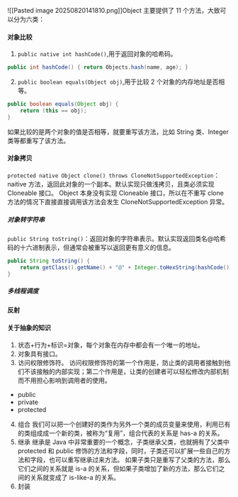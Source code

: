 
![[Pasted image 20250820141810.png]]Object 主要提供了 11 个方法，大致可以分为六类：

#### 对象比较

1. `public native int hashCode()`,用于返回对象的哈希码。

```java
public int hashCode() { return Objects.hash(name, age); }
```

2. `public boolean equals(Object obj)`,用于比较 2 个对象的内存地址是否相等。

```java
public boolean equals(Object obj) {
    return (this == obj);
}
```

如果比较的是两个对象的值是否相等，就要重写该方法，比如 String 类、Integer 类等都重写了该方法。

#### 对象拷贝

`protected native Object clone() throws CloneNotSupportedException`：naitive 方法，返回此对象的一个副本。默认实现只做浅拷贝，且类必须实现 Cloneable 接口。
Object 本身没有实现 Cloneable 接口，所以在不重写 clone 方法的情况下直接直接调用该方法会发生 CloneNotSupportedException 异常。

##### 对象转字符串

`public String toString()`：返回对象的字符串表示。默认实现返回类名@哈希码的十六进制表示，但通常会被重写以返回更有意义的信息。

```java
public String toString() {
    return getClass().getName() + "@" + Integer.toHexString(hashCode());
}
```

##### 多线程调度

#### 反射

#### 关于抽象的知识

1. 状态+行为+标识=对象，每个对象在内存中都会有一个唯一的地址。
2. 对象具有接口。
3. 访问权限修饰符。
   访问权限修饰符的第一个作用是，防止类的调用者接触到他们不该接触的内部实现；第二个作用是，让类的创建者可以轻松修改内部机制而不用担心影响到调用者的使用。

- public
- private
- protected

4. 组合
   我们可以把一个创建好的类作为另外一个类的成员变量来使用，利用已有的类组成成一个新的类，被称为“复用”，组合代表的关系是 has-a 的关系。
5. 继承
   继承是 Java 中非常重要的一个概念，子类继承父类，也就拥有了父类中 protected 和 public 修饰的方法和字段，同时，子类还可以扩展一些自己的方法和字段，也可以重写继承过来方法。
   如果子类只是重写了父类的方法，那么它们之间的关系就是 is-a 的关系，但如果子类增加了新的方法，那么它们之间的关系就变成了 is-like-a 的关系。
6. 封装